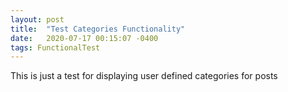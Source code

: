 ```yaml
---
layout: post
title:  "Test Categories Functionality"
date:   2020-07-17 00:15:07 -0400
tags: FunctionalTest
---
```


This is just a test for displaying user defined categories for posts